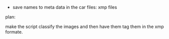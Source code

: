 - save names to meta data in the car files: xmp files



plan:

make the script classify the images and then have them tag them in the xmp formate.
